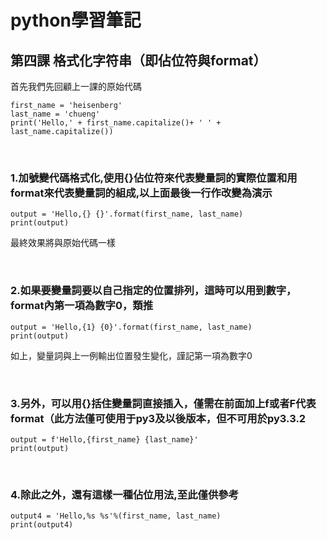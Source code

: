 # python學習筆記

## 第四課 格式化字符串（即佔位符與format）

首先我們先回顧上一課的原始代碼

```
first_name = 'heisenberg'
last_name = 'chueng'
print('Hello,' + first_name.capitalize()+ ' ' + last_name.capitalize())
```

&nbsp;

### 1.加號變代碼格式化,使用{}佔位符來代表變量詞的實際位置和用format來代表變量詞的組成,以上面最後一行作改變為演示

```
output = 'Hello,{} {}'.format(first_name, last_name)
print(output)
```

最終效果將與原始代碼一樣

&nbsp;

### 2.如果要變量詞要以自己指定的位置排列，這時可以用到數字，format內第一項為數字0，類推

```
output = 'Hello,{1} {0}'.format(first_name, last_name)
print(output)
```

如上，變量詞與上一例輸出位置發生變化，謹記第一項為數字0

&nbsp;

### 3.另外，可以用{}括住變量詞直接插入，僅需在前面加上f或者F代表format（此方法僅可使用于py3及以後版本，但不可用於py3.3.2

```
output = f'Hello,{first_name} {last_name}'
print(output)
```

&nbsp;

### 4.除此之外，還有這樣一種佔位用法,至此僅供參考

```
output4 = 'Hello,%s %s'%(first_name, last_name)
print(output4)
```
